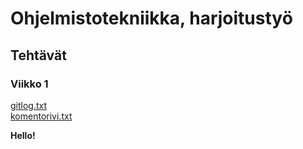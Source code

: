 # Ohjelmistotekniikka, harjoitustyö
## Tehtävät
### Viikko 1
[gitlog.txt](https://github.com/JakeKallioniemi/ot-harjoitustyo/blob/master/laskarit/viikko1/gitlog.txt)  
[komentorivi.txt](https://github.com/JakeKallioniemi/ot-harjoitustyo/blob/master/laskarit/viikko1/komentorivi.txt)

**Hello!**
